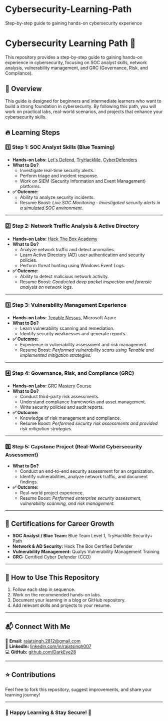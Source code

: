 # Cybersecurity-Learning-Path
Step-by-step guide to gaining hands-on cybersecurity experience
# Cybersecurity Learning Path 🚀  

This repository provides a step-by-step guide to gaining hands-on experience in cybersecurity, focusing on SOC analyst skills, network analysis, vulnerability management, and GRC (Governance, Risk, and Compliance).  

## 📌 Overview  
This guide is designed for beginners and intermediate learners who want to build a strong foundation in cybersecurity. By following this path, you will work on practical labs, real-world scenarios, and projects that enhance your cybersecurity skills.  

## 🔥 Learning Steps  

### **1️⃣ Step 1: SOC Analyst Skills (Blue Teaming)**
- **Hands-on Labs:** [Let's Defend](https://letsdefend.io/), [TryHackMe](https://tryhackme.com/), [CyberDefenders](https://cyberdefenders.org/)
- **What to Do?**  
  - Investigate real-time security alerts.  
  - Perform triage and incident response.  
  - Work on SIEM (Security Information and Event Management) platforms.  
- **✅ Outcome:**  
  - Ability to analyze security incidents.  
  - Resume Boost: *Live SOC Monitoring - Investigated security alerts in a simulated SOC environment.*  

---

### **2️⃣ Step 2: Network Traffic Analysis & Active Directory**
- **Hands-on Labs:** [Hack The Box Academy](https://academy.hackthebox.com/)  
- **What to Do?**  
  - Analyze network traffic and detect anomalies.  
  - Learn Active Directory (AD) user authentication and security policies.  
  - Perform threat hunting using Windows Event Logs.  
- **✅ Outcome:**  
  - Ability to detect malicious network activity.  
  - Resume Boost: *Conducted deep packet inspection and forensic analysis on network logs.*  

---

### **3️⃣ Step 3: Vulnerability Management Experience**
- **Hands-on Labs:** [Tenable Nessus](https://www.tenable.com/products/nessus), Microsoft Azure  
- **What to Do?**  
  - Learn vulnerability scanning and remediation.  
  - Identify security weaknesses and generate reports.  
- **✅ Outcome:**  
  - Experience in vulnerability assessment and risk management.  
  - Resume Boost: *Performed vulnerability scans using Tenable and implemented mitigation strategies.*  

---

### **4️⃣ Step 4: Governance, Risk, and Compliance (GRC)**
- **Hands-on Labs:** [GRC Mastery Course](#)  
- **What to Do?**  
  - Conduct third-party risk assessments.  
  - Understand compliance frameworks and asset management.  
  - Write security policies and audit reports.  
- **✅ Outcome:**  
  - Knowledge of risk management and compliance.  
  - Resume Boost: *Performed security risk assessments and provided risk mitigation strategies.*  

---

### **5️⃣ Step 5: Capstone Project (Real-World Cybersecurity Assessment)**
- **What to Do?**  
  - Conduct an end-to-end security assessment for an organization.  
  - Identify vulnerabilities, analyze network traffic, and document findings.  
- **✅ Outcome:**  
  - Real-world project experience.  
  - Resume Boost: *Performed enterprise security assessment, vulnerability scanning, and risk management.*  

---

## 🎯 Certifications for Career Growth  
- **SOC Analyst / Blue Team:** Blue Team Level 1, TryHackMe Security+ Path  
- **Network & AD Security:** Hack The Box Certified Defender  
- **Vulnerability Management:** Qualys Vulnerability Management Training  
- **GRC:** Certified Cyber Defender (CCD)  

---

## 🚀 How to Use This Repository  
1. Follow each step in sequence.  
2. Work on the recommended hands-on labs.  
3. Document your learning in a blog or GitHub repository.  
4. Add relevant skills and projects to your resume.  

---

## 📬 Connect With Me  
📧 **Email:** rajatsingh.2812@gmail.com  
🔗 **LinkedIn:** [linkedin.com/in/rajatsingh007](https://www.linkedin.com/in/rajatsingh007)  
💻 **GitHub:** [github.com/DarkEye28](https://www.github.com/DarkEye28)  

---

## ⭐ Contributions  
Feel free to fork this repository, suggest improvements, and share your learning journey!  

---

### 📢 Happy Learning & Stay Secure! 🔐  
